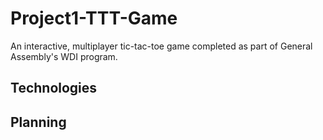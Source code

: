 # Project1-TTT-Game
An interactive, multiplayer tic-tac-toe game completed as part of General Assembly's WDI program.

## Technologies

## Planning

